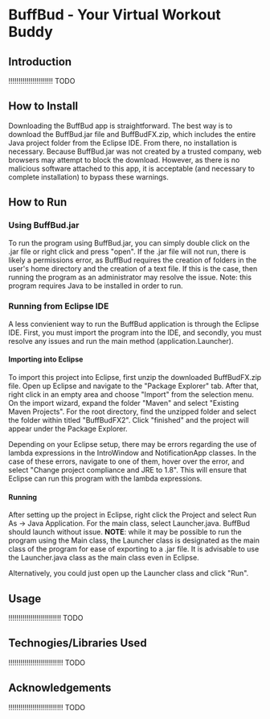 # BuffBud - Your Virtual Workout Buddy
## Introduction
!!!!!!!!!!!!!!!!!!!!!! TODO

## How to Install
Downloading the BuffBud app is straightforward. The best way is to download the BuffBud.jar file and BuffBudFX.zip, which includes the entire Java project folder from the Eclipse IDE. From there, no installation is necessary. Because BuffBud.jar was not created by a trusted company, web browsers may attempt to block the download. However, as there is no malicious software attached to this app, it is acceptable (and necessary to complete installation) to bypass these warnings.

## How to Run
### Using BuffBud.jar
To run the program using BuffBud.jar, you can simply double click on the .jar file or right click and press "open". If the .jar file will not run, there is likely a permissions error, as BuffBud requires the creation of folders in the user's home directory and the creation of a text file. If this is the case, then running the program as an administrator may resolve the issue. Note: this program requires Java to be installed in order to run.

### Running from Eclipse IDE
A less convienient way to run the BuffBud application is through the Eclipse IDE. First, you must import the program into the IDE, and secondly, you must resolve any issues and run the main method (application.Launcher).

#### Importing into Eclipse
To import this project into Eclipse, first unzip the downloaded BuffBudFX.zip file. Open up Eclipse and navigate to the "Package Explorer" tab. After that, right click in an empty area and choose "Import" from the selection menu. On the import wizard, expand the folder "Maven" and select "Existing Maven Projects". For the root directory, find the unzipped folder and select the folder within titled "BuffBudFX2". Click "finished" and the project will appear under the Package Explorer. 

Depending on your Eclipse setup, there may be errors regarding the use of lambda expressions in the IntroWindow and NotificationApp classes. In the case of these errors, navigate to one of them, hover over the error, and select "Change project compliance and JRE to 1.8". This will ensure that Eclipse can run this program with the lambda expressions.

#### Running
After setting up the project in Eclipse, right click the Project and select Run As -> Java Application. For the main class, select Launcher.java. BuffBud should launch without issue. **NOTE**: while it may be possible to run the program using the Main class, the Launcher class is designated as the main class of the program for ease of exporting to a .jar file. It is advisable to use the Launcher.java class as the main class even in Eclipse.

Alternatively, you could just open up the Launcher class and click "Run".

## Usage
!!!!!!!!!!!!!!!!!!!!!!!!!! TODO

## Technogies/Libraries Used
!!!!!!!!!!!!!!!!!!!!!!!!!!! TODO

## Acknowledgements
!!!!!!!!!!!!!!!!!!!!!!!!!!! TODO
